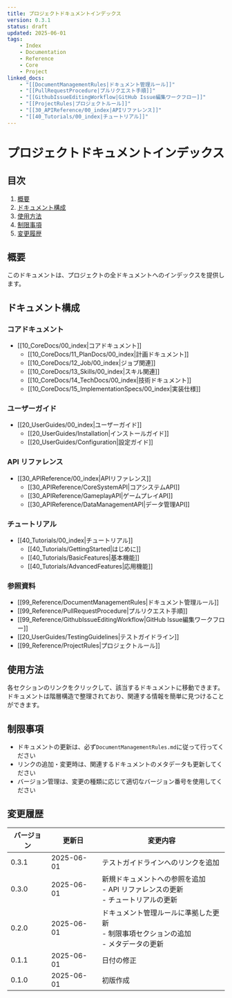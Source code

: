 ```yaml
---
title: プロジェクトドキュメントインデックス
version: 0.3.1
status: draft
updated: 2025-06-01
tags:
    - Index
    - Documentation
    - Reference
    - Core
    - Project
linked_docs:
    - "[[DocumentManagementRules|ドキュメント管理ルール]]"
    - "[[PullRequestProcedure|プルリクエスト手順]]"
    - "[[GithubIssueEditingWorkflow|GitHub Issue編集ワークフロー]]"
    - "[[ProjectRules|プロジェクトルール]]"
    - "[[30_APIReference/00_index|APIリファレンス]]"
    - "[[40_Tutorials/00_index|チュートリアル]]"
---
```


# プロジェクトドキュメントインデックス

## 目次

1. [概要](#概要)
2. [ドキュメント構成](#ドキュメント構成)
3. [使用方法](#使用方法)
4. [制限事項](#制限事項)
5. [変更履歴](#変更履歴)

## 概要

このドキュメントは、プロジェクトの全ドキュメントへのインデックスを提供します。

## ドキュメント構成

### コアドキュメント

-   [[10_CoreDocs/00_index|コアドキュメント]]
    -   [[10_CoreDocs/11_PlanDocs/00_index|計画ドキュメント]]
    -   [[10_CoreDocs/12_Job/00_index|ジョブ関連]]
    -   [[10_CoreDocs/13_Skills/00_index|スキル関連]]
    -   [[10_CoreDocs/14_TechDocs/00_index|技術ドキュメント]]
    -   [[10_CoreDocs/15_ImplementationSpecs/00_index|実装仕様]]

### ユーザーガイド

-   [[20_UserGuides/00_index|ユーザーガイド]]
    -   [[20_UserGuides/Installation|インストールガイド]]
    -   [[20_UserGuides/Configuration|設定ガイド]]

### API リファレンス

-   [[30_APIReference/00_index|APIリファレンス]]
    -   [[30_APIReference/CoreSystemAPI|コアシステムAPI]]
    -   [[30_APIReference/GameplayAPI|ゲームプレイAPI]]
    -   [[30_APIReference/DataManagementAPI|データ管理API]]

### チュートリアル

-   [[40_Tutorials/00_index|チュートリアル]]
    -   [[40_Tutorials/GettingStarted|はじめに]]
    -   [[40_Tutorials/BasicFeatures|基本機能]]
    -   [[40_Tutorials/AdvancedFeatures|応用機能]]

### 参照資料

-   [[99_Reference/DocumentManagementRules|ドキュメント管理ルール]]
-   [[99_Reference/PullRequestProcedure|プルリクエスト手順]]
-   [[99_Reference/GithubIssueEditingWorkflow|GitHub Issue編集ワークフロー]]
-   [[20_UserGuides/TestingGuidelines|テストガイドライン]]
-   [[99_Reference/ProjectRules|プロジェクトルール]]

## 使用方法

各セクションのリンクをクリックして、該当するドキュメントに移動できます。
ドキュメントは階層構造で整理されており、関連する情報を簡単に見つけることができます。

## 制限事項

-   ドキュメントの更新は、必ず`DocumentManagementRules.md`に従って行ってください
-   リンクの追加・変更時は、関連するドキュメントのメタデータも更新してください
-   バージョン管理は、変更の種類に応じて適切なバージョン番号を使用してください

## 変更履歴

| バージョン | 更新日     | 変更内容                                                                                 |
| ---------- | ---------- | ---------------------------------------------------------------------------------------- |
| 0.3.1      | 2025-06-01 | テストガイドラインへのリンクを追加 |
| 0.3.0      | 2025-06-01 | 新規ドキュメントへの参照を追加<br>- API リファレンスの更新<br>- チュートリアルの更新     |
| 0.2.0      | 2025-06-01 | ドキュメント管理ルールに準拠した更新<br>- 制限事項セクションの追加<br>- メタデータの更新 |
| 0.1.1      | 2025-06-01 | 日付の修正                                                                               |
| 0.1.0      | 2025-06-01 | 初版作成                                                                                 |
